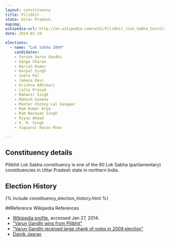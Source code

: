 ```yaml
---
layout: constituency
title: Pilibhit
state: Uttar Pradesh
mapimg: 
wikipedia-url: http://en.wikipedia.com/wiki/Pilibhit_(Lok_Sabha_Constituency)
date: 2014-01-29

elections: 
  - name: "Lok Sabha 2009"
    candidates: 
    - Feroze Varun Gandhi 
    - Ganga Charan 
    - Harish Kumar 
    - Harpal Singh 
    - Indra Pal 
    - Jamuna Davi 
    - Krishna Adhikari 
    - Lalta Prasad 
    - Mahavir Singh 
    - Mahesh Saxena 
    - Master Chotey Lal Gangwar 
    - Ram Kumar Arya 
    - Ram Narayan Singh 
    - Riyaz Ahmad 
    - V. M. Singh 
    - Viquarul Hasan Khan 

---
```

## Constituency details
Pilibhit Lok Sabha constituency is one of the 80 Lok Sabha (parliamentary) constituencies in Uttar Pradesh state in northern India.




## Election History
{% include constituency_election_history.html %}

##Reference
Wikipedia References
- [Wikipedia profile]({{page.profile.wikipedia}}), accessed Jan 27, 2014.
- ["Varun Gandhi wins from Pilibhit"][wiki1]
- ["Varun Gandhi received large chank of votes in 2009 election"][wiki2]
- [Dainik Jagran][wiki3]

[wiki1]: http://www.indianexpress.com/news/Varun-rant--Modi-fail-to-jack-up-BJP-fortunes/461019
[wiki2]: http://in.jagran.yahoo.com/news/local/uttarpradesh/4_1_5473985.html
[wiki3]: /wiki/Dainik_Jagran
